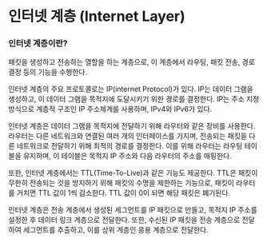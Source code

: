 # 인터넷 계층 (Internet Layer)

### 인터넷 계층이란?

패킷을 생성하고 전송하는 열할을 하는 계층으로, 이 계층에서 라우팅, 패킷 전송, 경로 결정 등의 기능을 수행한다.

인터넷 계층의 주요 프로토콜로는 IP(internet Protocol)가 있다. IP는 데이터 그램을 생성하고, 이 데이터 그램을 목적지에 도달시키기 위한 경로를 결정한다. IP는 주소 지정 방식으로 계층적 구조인 IP 주소체계를 사용하며, IPv4와 IPv6가 있다.

인터넷 계층은 데이터 그램을 목적지에 전달하기 위해 라우터와 같은 장비를 사용한다. 라우터는 다른 네트워크와 연결된 여러 개의 인터페이스를 가지며, 전송되는 패킷을 다른 네트워크로 전달하기 위해 최적의 경로를 결정한다. 이를 위해 라우터는 라우팅 테이블을 유지하며, 이 테이블은 목적지 IP 주소와 다음 라우터의 주소를 매핑한다.

또한, 인터넷 계층에서는 TTL(Time-To-Live)과 같은 기능도 제공한다. TTL은 패킷이 무한히 전송되는 것을 방지하기 위해 패킷의 수명을 제한하는 기능으로, 패킷이 라우터를 거치면 TTL 값이 1씩 감소한다. TTL 값이 0이 되면 해당 패킷은 폐기된다.

인터넷 계층은 전송 계층에서 생성된 세그먼트를 IP 패킷으로 만들고, 목적지 IP 주소를 설정한 후 데이터 링크 계층으로 전달한다. 또한, 수신된 IP 패킷을 전송 계층으로 전달하여 세그먼트를 추출하고, 이를 상위 계층인 응용 계층으로 전달한다.
